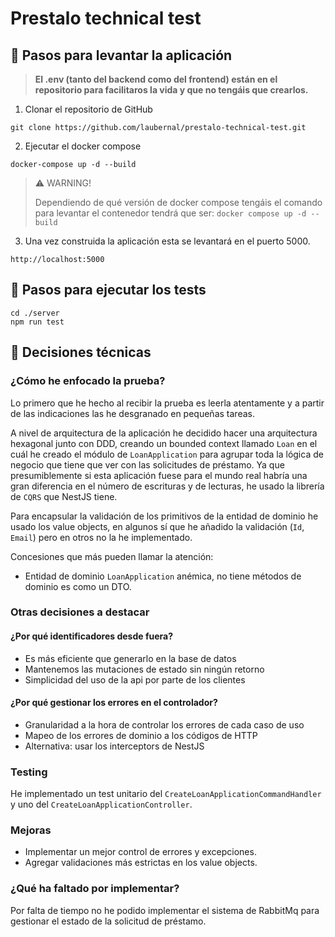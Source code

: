 # Prestalo technical test

## 🚀 Pasos para levantar la aplicación

> **El .env (tanto del backend como del frontend) están en el repositorio para facilitaros la vida y 
> que no tengáis que crearlos.**

1. Clonar el repositorio de GitHub

```
git clone https://github.com/laubernal/prestalo-technical-test.git
```

2. Ejecutar el docker compose

```
docker-compose up -d --build
```

> ⚠ WARNING! 
> 
> Dependiendo de qué versión de docker compose tengáis el comando para levantar el contenedor 
> tendrá que ser: `docker compose up -d --build`


3. Una vez construida la aplicación esta se levantará en el puerto 5000.

```
http://localhost:5000
```

## 🧪 Pasos para ejecutar los tests

```
cd ./server
npm run test
```

## 🔎 Decisiones técnicas

### ¿Cómo he enfocado la prueba?

Lo primero que he hecho al recibir la prueba es leerla atentamente y a partir de las indicaciones 
las he desgranado en pequeñas tareas.

A nivel de arquitectura de la aplicación he decidido hacer una arquitectura hexagonal junto con DDD, 
creando un bounded context llamado ```Loan``` en el cuál he creado el módulo de ```LoanApplication``` para
agrupar toda la lógica de negocio que tiene que ver con las solicitudes de préstamo. 
Ya que presumiblemente si esta aplicación fuese para el mundo real habría una gran diferencia en el número 
de escrituras y de lecturas, he usado la librería de ```CQRS``` que NestJS tiene.

Para encapsular la validación de los primitivos de la entidad de dominio he usado los value objects, en algunos
sí que he añadido la validación (```Id```, ```Email```) pero en otros no la he implementado.

Concesiones que más pueden llamar la atención:

- Entidad de dominio ```LoanApplication``` anémica, no tiene métodos de dominio es como un DTO.

### Otras decisiones a destacar

#### ¿Por qué identificadores desde fuera?

- Es más eficiente que generarlo en la base de datos
- Mantenemos las mutaciones de estado sin ningún retorno
- Simplicidad del uso de la api por parte de los clientes

#### ¿Por qué gestionar los errores en el controlador?

- Granularidad a la hora de controlar los errores de cada caso de uso
- Mapeo de los errores de dominio a los códigos de HTTP
- Alternativa: usar los interceptors de NestJS

### Testing

He implementado un test unitario del ```CreateLoanApplicationCommandHandler``` y uno del
```CreateLoanApplicationController```.

### Mejoras

- Implementar un mejor control de errores y excepciones.
- Agregar validaciones más estrictas en los value objects.

### ¿Qué ha faltado por implementar?

Por falta de tiempo no he podido implementar el sistema de RabbitMq para gestionar el estado de 
la solicitud de préstamo.
